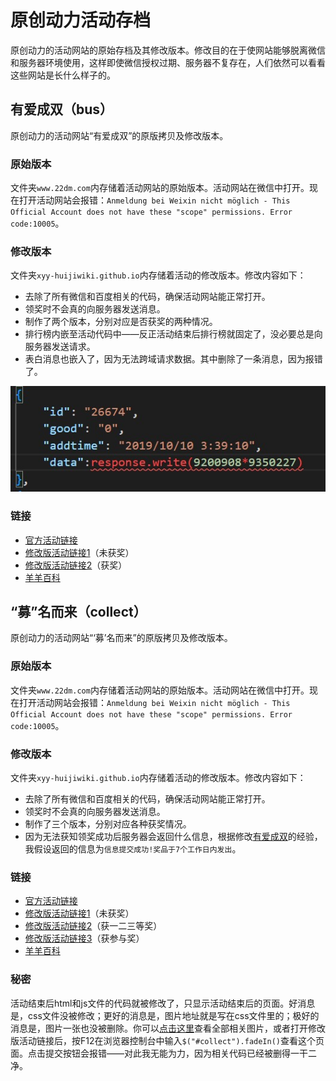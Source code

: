 # 原创动力活动存档
原创动力的活动网站的原始存档及其修改版本。修改目的在于使网站能够脱离微信和服务器环境使用，这样即使微信授权过期、服务器不复存在，人们依然可以看看这些网站是长什么样子的。

## 有爱成双（bus）
原创动力的活动网站“有爱成双”的原版拷贝及修改版本。

### 原始版本
文件夹`www.22dm.com`内存储着活动网站的原始版本。活动网站在微信中打开。现在打开活动网站会报错：`Anmeldung bei Weixin nicht möglich - This Official Account does not have these "scope" permissions. Error code:10005`。

### 修改版本
文件夹`xyy-huijiwiki.github.io`内存储着活动的修改版本。修改内容如下：
- 去除了所有微信和百度相关的代码，确保活动网站能正常打开。
- 领奖时不会真的向服务器发送消息。
- 制作了两个版本，分别对应是否获奖的两种情况。
- 排行榜内嵌至活动代码中——反正活动结束后排行榜就固定了，没必要总是向服务器发送请求。
- 表白消息也嵌入了，因为无法跨域请求数据。其中删除了一条消息，因为报错了。

![](Screenshot%202023-02-23%20154822.jpg)

### 链接
- [官方活动链接](http://www.22dm.com/act/h5/bus)
- [修改版活动链接1](https://xyy-huijiwiki.github.io/22dm-act/xyy-huijiwiki.github.io/act/h5/bus/index.html)（未获奖）
- [修改版活动链接2](https://xyy-huijiwiki.github.io/22dm-act/xyy-huijiwiki.github.io/act/h5/bus/index2.html)（获奖）
- [羊羊百科](https://xyy.huijiwiki.com/wiki/有爱成双)


## “募”名而来（collect）
原创动力的活动网站“‘募’名而来”的原版拷贝及修改版本。

### 原始版本
文件夹`www.22dm.com`内存储着活动网站的原始版本。活动网站在微信中打开。现在打开活动网站会报错：`Anmeldung bei Weixin nicht möglich - This Official Account does not have these "scope" permissions. Error code:10005`。

### 修改版本
文件夹`xyy-huijiwiki.github.io`内存储着活动的修改版本。修改内容如下：
- 去除了所有微信和百度相关的代码，确保活动网站能正常打开。
- 领奖时不会真的向服务器发送消息。
- 制作了三个版本，分别对应各种获奖情况。
- 因为无法获知领奖成功后服务器会返回什么信息，根据修改[有爱成双](#有爱成双bus)的经验，我假设返回的信息为`信息提交成功!奖品于7个工作日内发出`。

### 链接
- [官方活动链接](http://www.22dm.com/act/h5/collect)
- [修改版活动链接1](https://xyy-huijiwiki.github.io/22dm-act/xyy-huijiwiki.github.io/act/h5/collect/index.html)（未获奖）
- [修改版活动链接2](https://xyy-huijiwiki.github.io/22dm-act/xyy-huijiwiki.github.io/act/h5/collect/index2.html)（获一二三等奖）
- [修改版活动链接3](https://xyy-huijiwiki.github.io/22dm-act/xyy-huijiwiki.github.io/act/h5/collect/index3.html)（获参与奖）
- [羊羊百科](https://xyy.huijiwiki.com/wiki/“募”名而来)

### 秘密
活动结束后html和js文件的代码就被修改了，只显示活动结束后的页面。好消息是，css文件没被修改；更好的消息是，图片地址就是写在css文件里的；极好的消息是，图片一张也没被删除。你可以[点击这里](./www.22dm.com/act/h5/collect/images/)查看全部相关图片，或者打开修改版活动链接后，按F12在浏览器控制台中输入`$("#collect").fadeIn()`查看这个页面。点击提交按钮会报错——对此我无能为力，因为相关代码已经被删得一干二净。